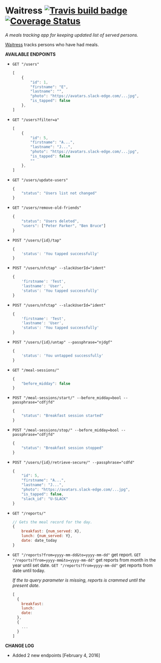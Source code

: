 # Waitress [![Travis build badge](https://travis-ci.org/andela-osule/waitress.svg?branch=master)](https://travis-ci.org/andela-osule/waitress) [![Coverage Status](https://coveralls.io/repos/andela-osule/waitress/badge.svg?branch=master&service=github)](https://coveralls.io/github/andela-osule/waitress?branch=master)

_A meals tracking app for keeping updated list of served persons._

[Waitress](http://waitressandela.herokuapp.com/) tracks persons who have had meals.

__AVAILABLE ENDPOINTS__

- `GET "/users"`
    ```javascript
    [
        {
            "id": 1,
            "firstname": "E",
            "lastname": "",
            "photo": "https://avatars.slack-edge.com/...jpg",
            "is_tapped": false
        },
    ]
    ```

- `GET "/users?filter=a"`
    ```javascript
    [
        {
            "id": 5,
            "firstname": "A...",
            "lastname": "J...",
            "photo": "https://avatars.slack-edge.com/...jpg",
            "is_tapped": false
            ""
        },
    ]
    ```

- `GET "/users/update-users"`
    ```javascript
    {
        "status": "Users list not changed"
    }
    ```

- `GET "/users/remove-old-friends"`
  ```javascript
  {
      "status": "Users deleted",
      "users": ["Peter Parker", "Ben Bruce"]
  }
  ```

- `POST "/users/{id}/tap"`
    ```javascript
    {
        'status': 'You tapped successfully'
    }
    ```

- `POST "/users/nfctap" --slackUserId="ident"`
    ```javascript
    {
        'firstname': 'Test',
        'lastname': 'User',
        'status': 'You tapped successfully'
    }
    ```

- `POST "/users/nfctap" --slackUserId="ident"`
    ```javascript
    {
        'firstname': 'Test',
        'lastname': 'User',
        'status': 'You tapped successfully'
    }
    ```

- `POST "/users/{id}/untap" --passphrase="njdgf"`
    ```javascript
    {
        'status': 'You untapped successfully'
    }
    ```

- `GET "/meal-sessions/"`
    ```javascript
    {
        "before_midday": false
    }
    ```

- `POST "/meal-sessions/start/" --before_midday=bool --passphrase="cdfjfd"`
    ```javascript
    {
        "status": "Breakfast session started"
    }
    ```

- `POST "/meal-sessions/stop/" --before_midday=bool --passphrase="cdfjfd"`
    ```javascript
    {
        "status": "Breakfast session stopped"
    }
    ```
- `POST "/users/{id}/retrieve-secure/" --passphrase="cdfd"`
  ```javascript
  {
      "id": 5,
      "firstname": "A...",
      "lastname": "J...",
      "photo": "https://avatars.slack-edge.com/...jpg",
      "is_tapped": false,
      "slack_id": "U-SLACK"
  }
  ```
- `GET "/reports/"`
  ```javascript
  // Gets the meal record for the day.
  {
      breakfast: {num_served: X},
      lunch: {num_served: Y},
      date: date_today
  }
  ```
- `GET "/reports?from=yyyy-mm-dd&to=yyyy-mm-dd"` get report.
  `GET "/reports?from=yyyy-mm&to=yyyy-mm-dd"` get reports from month in the year until set date.
  `GET "/reports?from=yyyy-mm-dd"` get reports from date until today.

  *If the to query parameter is missing, reports is crammed until the present date.*

  ```javascript
  [
    {
      breakfast:
      lunch:
      date:
    },
    {
      ...
    }
  ]
  ```

__CHANGE LOG__
* Added 2 new endpoints [February 4, 2016]
